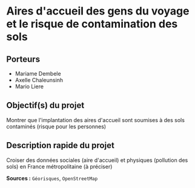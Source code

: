 # Aires d'accueil des gens du voyage et le risque de contamination des sols

## Porteurs

- Mariame Dembele
- Axelle Chaleunsinh
- Mario Liere

## Objectif(s) du projet

Montrer que l'implantation des aires d'accueil sont soumises à des sols contaminés (risque pour les personnes)

## Description rapide du projet

Croiser des données sociales (aire d'accueil) et physiques (pollution des sols) en France métropolitaine (à préciser)

**Sources :** `Géorisques`, `OpenStreetMap`
